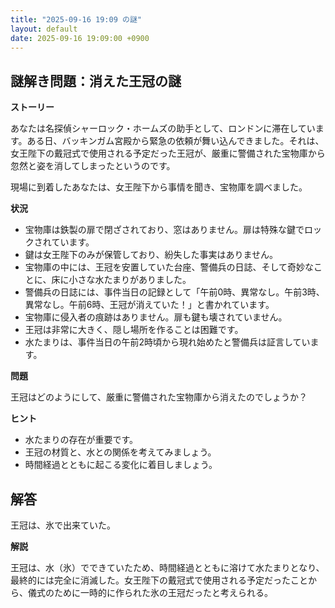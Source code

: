 ```yaml
---
title: "2025-09-16 19:09 の謎"
layout: default
date: 2025-09-16 19:09:00 +0900
---
```

## 謎解き問題：消えた王冠の謎

**ストーリー**

あなたは名探偵シャーロック・ホームズの助手として、ロンドンに滞在しています。ある日、バッキンガム宮殿から緊急の依頼が舞い込んできました。それは、女王陛下の戴冠式で使用される予定だった王冠が、厳重に警備された宝物庫から忽然と姿を消してしまったというのです。

現場に到着したあなたは、女王陛下から事情を聞き、宝物庫を調べました。

**状況**

*   宝物庫は鉄製の扉で閉ざされており、窓はありません。扉は特殊な鍵でロックされています。
*   鍵は女王陛下のみが保管しており、紛失した事実はありません。
*   宝物庫の中には、王冠を安置していた台座、警備兵の日誌、そして奇妙なことに、床に小さな水たまりがありました。
*   警備兵の日誌には、事件当日の記録として「午前0時、異常なし。午前3時、異常なし。午前6時、王冠が消えていた！」と書かれています。
*   宝物庫に侵入者の痕跡はありません。扉も鍵も壊されていません。
*   王冠は非常に大きく、隠し場所を作ることは困難です。
*   水たまりは、事件当日の午前2時頃から現れ始めたと警備兵は証言しています。

**問題**

王冠はどのようにして、厳重に警備された宝物庫から消えたのでしょうか？

**ヒント**

*   水たまりの存在が重要です。
*   王冠の材質と、水との関係を考えてみましょう。
*   時間経過とともに起こる変化に着目しましょう。

## 解答

王冠は、氷で出来ていた。

**解説**

王冠は、水（氷）でできていたため、時間経過とともに溶けて水たまりとなり、最終的には完全に消滅した。女王陛下の戴冠式で使用される予定だったことから、儀式のために一時的に作られた氷の王冠だったと考えられる。
